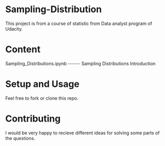 # Sampling-Distribution

This project is from a course of statistic from Data analyst program of Udacity. 

# Content
Sampling_Distributions.ipynb ------ Sampling Distributions Introduction

# Setup and Usage
Feel free to fork or clone this repo. 

# Contributing
I would be very happy to recieve different ideas for solving some parts of the questions.



